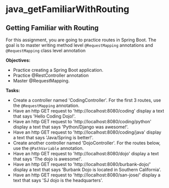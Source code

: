 # java_getFamiliarWithRouting

## Getting Familiar with Routing
For this assignment, you are going to practice routes in Spring Boot. The goal is to master writing method level ```@RequestMapping``` annotations and ```@RequestMapping``` class level annotation

**Objectives:**

   * Practice creating a Spring Boot application.
   * Practice @RestController annotation
   * Master @RequestMapping.
    
**Tasks:**

   * Create a controller named 'CodingController'. For the first 3 routes, use the ```@RequestMapping``` annotation.
   * Have an http GET request to 'http://localhost:8080/coding' display a text that says 'Hello Coding Dojo!'.
   * Have an http GET request to 'http://localhost:8080/coding/python' display a text that says 'Python/Django was awesome!'.
   * Have an http GET request to 'http://localhost:8080/coding/java' display a text that says 'Java/Spring is better!'.
   * Create another controller named 'DojoController'. For the routes below, use the ```@PathVariable``` annotation.
   * Have an http GET request to 'http://localhost:8080/dojo' display a text that says 'The dojo is awesome!'.
   * Have an http GET request to 'http://localhost:8080/burbank-dojo/' display a text that says 'Burbank Dojo is located in Southern California'.
   * Have an http GET request to 'http://localhost:8080/san-jose/' display a text that says 'SJ dojo is the headquarters'.
